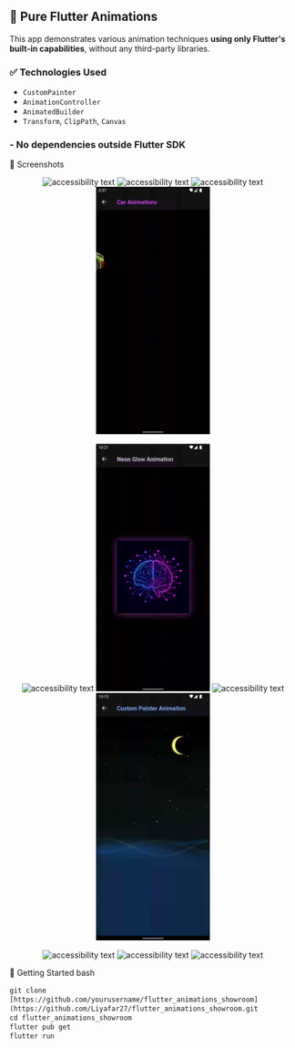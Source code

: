## 🎨 Pure Flutter Animations

This app demonstrates various animation techniques **using only Flutter's built-in capabilities**, without any third-party libraries.

### ✅ Technologies Used
- `CustomPainter`
- `AnimationController`
- `AnimatedBuilder`
- `Transform`, `ClipPath`, `Canvas`
### - No dependencies outside Flutter SDK
  
📸 Screenshots
<p align="center">
    <img src="https://github.com/Liyafar27/my_storage/blob/master/14.gif" width="200" alt="accessibility text">
    <img src="https://github.com/Liyafar27/my_storage/blob/master/9.gif" width="200" alt="accessibility text">
    <img src="https://github.com/Liyafar27/my_storage/blob/master/4.gif" width="200" alt="accessibility text">
    <img src="https://github.com/Liyafar27/my_storage/blob/master/5.gif" width="200" alt="accessibility text">


<p align="center">
    <img src="https://github.com/Liyafar27/my_storage/blob/master/10.gif" width="200" alt="accessibility text">
    <img src="https://github.com/Liyafar27/my_storage/blob/master/8.gif" width="200" alt="accessibility text">
    <img src="https://github.com/Liyafar27/my_storage/blob/master/13.gif" width="200" alt="accessibility text">
    <img src="https://github.com/Liyafar27/my_storage/blob/master/7.gif" width="200" alt="accessibility text">
    

    
<p align="center">
    <img src="https://github.com/Liyafar27/my_storage/blob/master/1.gif" width="200" alt="accessibility text">
    <img src="https://github.com/Liyafar27/my_storage/blob/master/2.gif" width="200" alt="accessibility text">
    <img src="https://github.com/Liyafar27/my_storage/blob/master/33.gif" width="200" alt="accessibility text">


🚀 Getting Started
bash
```
git clone [https://github.com/yourusername/flutter_animations_showroom](https://github.com/Liyafar27/flutter_animations_showroom.git
cd flutter_animations_showroom
flutter pub get
flutter run
```

